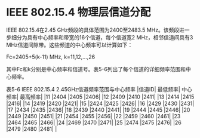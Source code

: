 # IEEE 802.15.4 物理层信道分配
IEEE 802.15.4在2.45 GHz频段的具体范围为2400至2483.5 MHz。该频段进一步细分为具有中心频率和带宽的16个信道，每个信道宽2 MHz，相邻信道间具有3 MHz信道间隙带。这些频道的中心频率可以计算如下：

Fc=2405+5(k-11) MHz, k=11,12,…,26

其中Fc和k分别是中心频率和信道号。表5-6列出了每个信道的详细频率范围和中心频率。

表5-6 IEEE 802.15.4 2.45GHz信道频率范围与中心频率
|信道ID|	最低频率|	中心频率|	最高频率|
|11	|2404	|2405	|2406|
|12	|2409	|2410	|2411|
|13	|2414	|2415	|2416|
|14	|2419	|2420	|2421|
|15	|2424	|2425	|2426|
|16	|2429	|2430	|2431|
|17	|2434	|2435	|2436|
|18	|2439	|2440	|2441|
|19	|2444	|2445	|2446|
|20	|2449	|2450	|2451|
|21	|2454	|2455	|2456|
|22	|2459	|2460	|2461|
|23	|2464	|2465	|2466|
|24	|2469	|2470	|2471|
|25	|2474	|2475	|2476|
|26	|2479	|2480	|2481|
|



